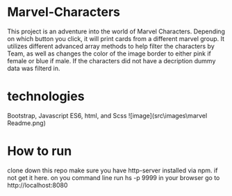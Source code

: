 # Marvel-Characters
 This project is an adventure into the world of Marvel Characters. Depending on which button you click, it will 
 print cards from a different marvel group. It utilizes different advanced array methods to help filter the characters by Team, as well as changes the color of the image border to either pink if female or blue if male. If the characters did not have a decription dummy data was filterd in.
 # technologies
 Bootstrap, Javascript ES6, html, and Scss 
![image](src\images\marvel Readme.png)
# How to run
clone down this repo
make sure you have http-server installed via npm. if not get it here.
on you command line run hs -p 9999
in your browser go to http://localhost:8080

